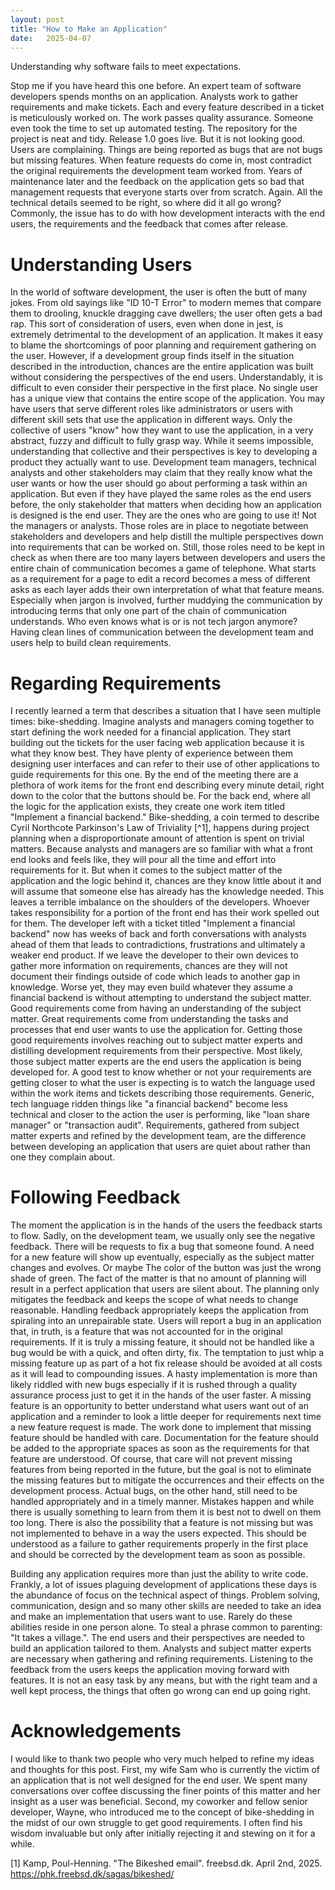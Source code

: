 ```yaml
---
layout: post
title: "How to Make an Application"
date:   2025-04-07
---
```


Understanding why software fails to meet expectations.

<!--more-->

Stop me if you have heard this one before. An expert team of software developers spends months on an application. Analysts work to gather requirements and make tickets. Each and every feature described in a ticket is meticulously worked on. The work passes quality assurance. Someone even took the time to set up automated testing. The repository for the project is neat and tidy. Release 1.0 goes live. But it is not looking good. Users are complaining. Things are being reported as bugs that are not bugs but missing features. When feature requests do come in, most contradict the original requirements the development team worked from. Years of maintenance later and the feedback on the application gets so bad that management requests that everyone starts over from scratch. Again. All the technical details seemed to be right, so where did it all go wrong? Commonly, the issue has to do with how development interacts with the end users, the requirements and the feedback that comes after release.

# Understanding Users
In the world of software development, the user is often the butt of many jokes. From old sayings like "ID 10-T Error" to modern memes that compare them to drooling, knuckle dragging cave dwellers; the user often gets a bad rap. This sort of consideration of users, even when done in jest, is extremely detrimental to the development of an application. It makes it easy to blame the shortcomings of poor planning and requirement gathering on the user. However, if a development group finds itself in the situation described in the introduction, chances are the entire application was built without considering the perspectives of the end users. Understandably, it is difficult to even consider their perspective in the first place. No single user has a unique view that contains the entire scope of the application. You may have users that serve different roles like administrators or users with different skill sets that use the application in different ways. Only the collective of users "know" how they want to use the application, in a very abstract, fuzzy and difficult to fully grasp way. While it seems impossible, understanding that collective and their perspectives is key to developing a product they actually want to use. Development team managers, technical analysts and other stakeholders may claim that they really know what the user wants or how the user should go about performing a task within an application. But even if they have played the same roles as the end users before, the only stakeholder that matters when deciding how an application is designed is the end user. They are the ones who are going to use it! Not the managers or analysts. Those roles are in place to negotiate between stakeholders and developers and help distill the multiple perspectives down into requirements that can be worked on. Still, those roles need to be kept in check as when there are too many layers between developers and users the entire chain of communication becomes a game of telephone. What starts as a requirement for a page to edit a record becomes a mess of different asks as each layer adds their own interpretation of what that feature means. Especially when jargon is involved, further muddying the communication by introducing terms that only one part of the chain of communication understands. Who even knows what is or is not tech jargon anymore? Having clean lines of communication between the development team and users help to build clean requirements.

# Regarding Requirements 
I recently learned a term that describes a situation that I have seen multiple times: bike-shedding. Imagine analysts and managers coming together to start defining the work needed for a financial application. They start building out the tickets for the user facing web application because it is what they know best. They have plenty of experience between them designing user interfaces and can refer to their use of other applications to guide requirements for this one. By the end of the meeting there are a plethora of work items for the front end describing every minute detail, right down to the color that the buttons should be. For the back end, where all the logic for the application exists, they create one work item titled "Implement a financial backend." Bike-shedding, a coin termed to describe Cyril Northcote Parkinson's Law of Triviality [^1], happens during project planning when a disproportionate amount of attention is spent on trivial matters. Because analysts and managers are so familiar with what a front end looks and feels like, they will pour all the time and effort into requirements for it. But when it comes to the subject matter of the application and the logic behind it, chances are they know little about it and will assume that someone else has already has the knowledge needed. This leaves a terrible imbalance on the shoulders of the developers. Whoever takes responsibility for a portion of the front end has their work spelled out for them. The developer left with a ticket titled "Implement a financial backend" now has weeks of back and forth conversations with analysts ahead of them that leads to contradictions, frustrations and ultimately a weaker end product. If we leave the developer to their own devices to gather more information on requirements, chances are they will not document their findings outside of code which leads to another gap in knowledge. Worse yet, they may even build whatever they assume a financial backend is without attempting to understand the subject matter. Good requirements come from having an understanding of the subject matter. Great requirements come from understanding the tasks and processes that end user wants to use the application for. Getting those good requirements involves reaching out to subject matter experts and distilling development requirements from their perspective. Most likely, those subject matter experts are the end users the application is being developed for. A good test to know whether or not your requirements are getting closer to what the user is expecting is to watch the language used within the work items and tickets describing those requirements. Generic, tech language ridden things like "a financial backend" become less technical and closer to the action the user is performing, like "loan share manager" or "transaction audit". Requirements, gathered from subject matter experts and refined by the development team, are the difference between developing an application that users are quiet about rather than one they complain about.

# Following Feedback 
The moment the application is in the hands of the users the feedback starts to flow. Sadly, on the development team, we usually only see the negative feedback. There will be requests to fix a bug that someone found. A need for a new feature will show up eventually, especially as the subject matter changes and evolves. Or maybe The color of the button was just the wrong shade of green. The fact of the matter is that no amount of planning will result in a perfect application that users are silent about. The planning only mitigates the feedback and keeps the scope of what needs to change reasonable. Handling feedback appropriately keeps the application from spiraling into an unrepairable state. Users will report a bug in an application that, in truth, is a feature that was not accounted for in the original requirements. If it is truly a missing feature, it should not be handled like a bug would be with a quick, and often dirty, fix. The temptation to just whip a missing feature up as part of a hot fix release should be avoided at all costs as it will lead to compounding issues. A hasty implementation is more than likely riddled with new bugs especially if it is rushed through a quality assurance process just to get it in the hands of the user faster. A missing feature is an opportunity to better understand what users want out of an application and a reminder to look a little deeper for requirements next time a new feature request is made. The work done to implement that missing feature should be handled with care. Documentation for the feature should be added to the appropriate spaces as soon as the requirements for that feature are understood. Of course, that care will not prevent missing features from being reported in the future, but the goal is not to eliminate the missing features but to mitigate the occurrences and their effects on the development process. Actual bugs, on the other hand, still need to be handled appropriately and in a timely manner. Mistakes happen and while there is usually something to learn from them it is best not to dwell on them too long. There is also the possibility that a feature is not missing but was not implemented to behave in a way the users expected. This should be understood as a failure to gather requirements properly in the first place and should be corrected by the development team as soon as possible.

Building any application requires more than just the ability to write code. Frankly, a lot of issues plaguing development of applications these days is the abundance of focus on the technical aspect of things. Problem solving, communication, design and so many other skills are needed to take an idea and make an implementation that users want to use. Rarely do these abilities reside in one person alone. To steal a phrase common to parenting: "It takes a village.". The end users and their perspectives are needed to build an application tailored to them. Analysts and subject matter experts are necessary when gathering and refining requirements. Listening to the feedback from the users keeps the application moving forward with features. It is not an easy task by any means, but with the right team and a well kept process, the things that often go wrong can end up going right.

# Acknowledgements
I would like to thank two people who very much helped to refine my ideas and thoughts for this post. First, my wife Sam who is currently the victim of an application that is not well designed for the end user. We spent many conversations over coffee discussing the finer points of this matter and her insight as a user was beneficial. Second, my coworker and fellow senior developer, Wayne, who introduced me to the concept of bike-shedding in the midst of our own struggle to get good requirements. I often find his wisdom invaluable but only after initially rejecting it and stewing on it for a while.

[1] Kamp, Poul-Henning. "The Bikeshed email". freebsd.dk. April 2nd, 2025. https://phk.freebsd.dk/sagas/bikeshed/
